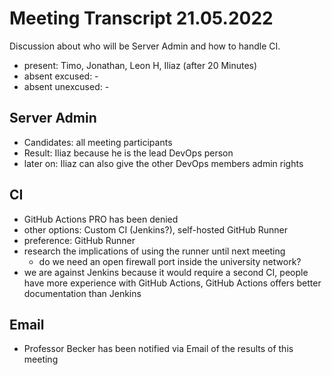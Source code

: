 # Meeting Transcript 21.05.2022

Discussion about who will be Server Admin and how to handle CI.

- present: Timo, Jonathan, Leon H, Iliaz (after 20 Minutes)
- absent excused: -
- absent unexcused: -

## Server Admin

- Candidates: all meeting participants
- Result: Iliaz because he is the lead DevOps person
- later on: Iliaz can also give the other DevOps members admin rights

## CI

- GitHub Actions PRO has been denied
- other options: Custom CI (Jenkins?), self-hosted GitHub Runner
- preference: GitHub Runner
- research the implications of using the runner until next meeting
  - do we need an open firewall port inside the university network?
- we are against Jenkins because it would require a second CI, people have more experience with GitHub Actions, GitHub Actions offers better documentation than Jenkins

## Email

- Professor Becker has been notified via Email of the results of this meeting

